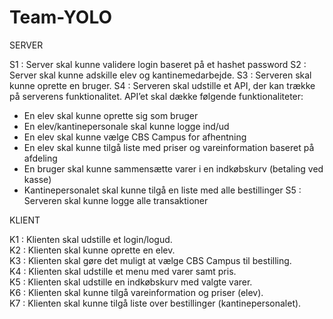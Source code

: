 # Team-YOLO

SERVER

S1 : Server skal kunne validere login baseret på et hashet password
S2 : Server skal kunne adskille elev og kantinemedarbejde. 
S3 : Serveren skal kunne oprette en bruger. 
S4 : Serveren skal udstille et API, der kan trække på serverens funktionalitet. API’et skal dække følgende funktionaliteter:
- En elev skal kunne oprette sig som bruger 
- En elev/kantinepersonale skal kunne logge ind/ud
- En elev skal kunne vælge CBS Campus for afhentning
- En elev skal kunne tilgå liste med priser og vareinformation baseret på afdeling
- En bruger skal kunne sammensætte varer i en indkøbskurv (betaling ved kasse) 
- Kantinepersonalet skal kunne tilgå en liste med alle bestillinger
S5 : Serveren skal kunne logge alle transaktioner

KLIENT

K1 : Klienten skal udstille et login/logud.  
K2 : Klienten skal kunne oprette en elev.   
K3 : Klienten skal gøre det muligt at vælge CBS Campus til bestilling.    
K4 : Klienten skal udstille et menu med varer samt pris.     
K5 : Klienten skal udstille en indkøbskurv med valgte varer.     
K6 : Klienten skal kunne tilgå vareinformation og priser (elev).     
K7 : Klienten skal kunne tilgå liste over bestillinger (kantinepersonalet).




